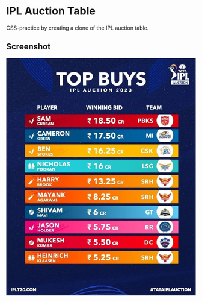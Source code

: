 # IPL Auction Table

CSS-practice by creating a clone of the IPL auction table.

## Screenshot
![Auction Table Image](screenshot/autctionTable.jpeg "Auction Table")